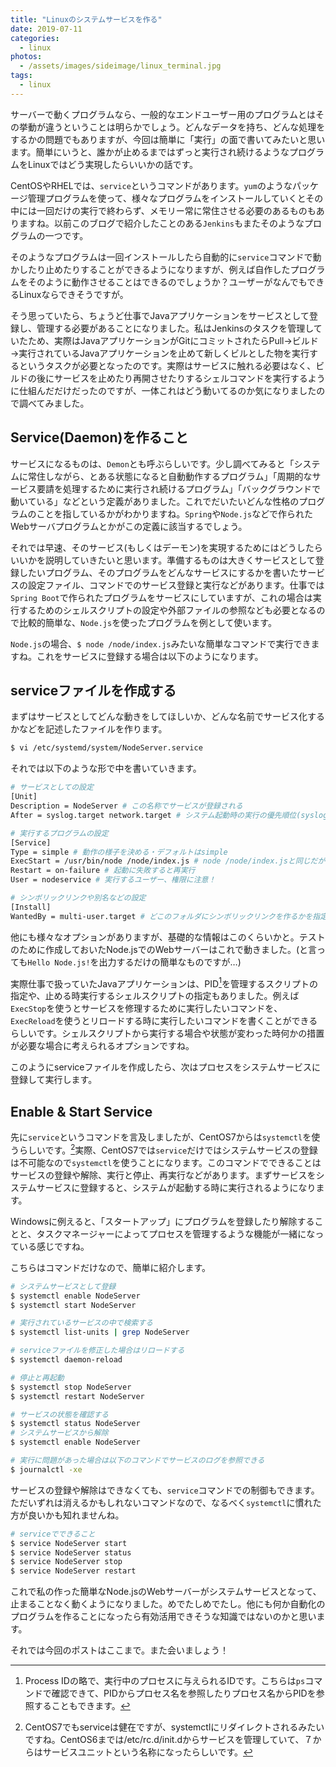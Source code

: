```yaml
---
title: "Linuxのシステムサービスを作る"
date: 2019-07-11
categories: 
  - linux
photos:
  - /assets/images/sideimage/linux_terminal.jpg
tags:
  - linux
---
```


サーバーで動くプログラムなら、一般的なエンドユーザー用のプログラムとはその挙動が違うということは明らかでしょう。どんなデータを持ち、どんな処理をするかの問題でもありますが、今回は簡単に「実行」の面で書いてみたいと思います。簡単にいうと、誰かが止めるまではずっと実行され続けるようなプログラムをLinuxではどう実現したらいいかの話です。

CentOSやRHELでは、`service`というコマンドがあります。`yum`のようなパッケージ管理プログラムを使って、様々なプログラムをインストールしていくとその中には一回だけの実行で終わらず、メモリー常に常住させる必要のあるものもありますね。以前このブログで紹介したことのある`Jenkins`もまたそのようなプログラムの一つです。

そのようなプログラムは一回インストールしたら自動的に`service`コマンドで動かしたり止めたりすることができるようになりますが、例えば自作したプログラムをそのように動作させることはできるのでしょうか？ユーザーがなんでもできるLinuxならできそうですが。

そう思っていたら、ちょうど仕事でJavaアプリケーションをサービスとして登録し、管理する必要があることになりました。私はJenkinsのタスクを管理していたため、実際はJavaアプリケーションがGitにコミットされたらPull→ビルド→実行されているJavaアプリケーションを止めて新しくビルとした物を実行するというタスクが必要となったのです。実際はサービスに触れる必要はなく、ビルドの後にサービスを止めたり再開させたりするシェルコマンドを実行するように仕組んだだけだったのですが、一体これはどう動いてるのか気になりましたので調べてみました。

## Service(Daemon)を作ること

サービスになるものは、`Demon`とも呼ぶらしいです。少し調べてみると「システムに常住しながら、とある状態になると自動動作するプログラム」「周期的なサービス要請を処理するために実行され続けるプログラム」「バックグラウンドで動いている」などという定義がありました。これでだいたいどんな性格のプログラムのことを指しているかがわかりますね。`Spring`や`Node.js`などで作られたWebサーバプログラムとかがこの定義に該当するでしょう。

それでは早速、そのサービス(もしくはデーモン)を実現するためにはどうしたらいいかを説明していきたいと思います。準備するものは大きくサービスとして登録したいプログラム、そのプログラムをどんなサービスにするかを書いたサービスの設定ファイル、コマンドでのサービス登録と実行などがあります。仕事では`Spring Boot`で作られたプログラムをサービスにしていますが、これの場合は実行するためのシェルスクリプトの設定や外部ファイルの参照なども必要となるので比較的簡単な、`Node.js`を使ったプログラムを例として使います。

`Node.js`の場合、`$ node /node/index.js`みたいな簡単なコマンドで実行できますね。これをサービスに登録する場合は以下のようになります。

## serviceファイルを作成する

まずはサービスとしてどんな動きをしてほしいか、どんな名前でサービス化するかなどを記述したファイルを作ります。

```bash
$ vi /etc/systemd/system/NodeServer.service
```

それでは以下のような形で中を書いていきます。

```bash
# サービスとしての設定
[Unit]
Description = NodeServer # この名称でサービスが登録される
After = syslog.target network.target # システム起動時の実行の優先順位(syslogとnetworkの後に実行する)

# 実行するプログラムの設定
[Service]
Type = simple # 動作の様子を決める・デフォルトはsimple
ExecStart = /usr/bin/node /node/index.js # node /node/index.jsと同じだがシンボリックリンクなしで記述する
Restart = on-failure # 起動に失敗すると再実行
User = nodeservice # 実行するユーザー、権限に注意！

# シンボリックリンクや別名などの設定
[Install]
WantedBy = multi-user.target # どこのフォルダにシンボリックリンクを作るかを指定、これが一般的らしい
``` 

他にも様々なオプションがありますが、基礎的な情報はこのくらいかと。テストのために作成しておいたNode.jsでのWebサーバーはこれで動きました。(と言っても`Hello Node.js!`を出力するだけの簡単なものですが…)

実際仕事で扱っていたJavaアプリケーションは、PID[^1]を管理するスクリプトの指定や、止める時実行するシェルスクリプトの指定もありました。例えば`ExecStop`を使うとサービスを修理するために実行したいコマンドを、`ExecReload`を使うとリロードする時に実行したいコマンドを書くことができるらしいです。シェルスクリプトから実行する場合や状態が変わった時何かの措置が必要な場合に考えられるオプションですね。

このようにserviceファイルを作成したら、次はプロセスをシステムサービスに登録して実行します。

## Enable & Start Service

先に`service`というコマンドを言及しましたが、CentOS7からは`systemctl`を使うらしいです。[^2]実際、CentOS7では`service`だけではシステムサービスの登録は不可能なので`systemctl`を使うことになります。このコマンドでできることはサービスの登録や解除、実行と停止、再実行などがあります。まずサービスをシステムサービスに登録すると、システムが起動する時に実行されるようになります。

Windowsに例えると、「スタートアップ」にプログラムを登録したり解除することと、タスクマネージャーによってプロセスを管理するような機能が一緒になっている感じですね。

こちらはコマンドだけなので、簡単に紹介します。

```bash
# システムサービスとして登録
$ systemctl enable NodeServer
$ systemctl start NodeServer

# 実行されているサービスの中で検索する
$ systemctl list-units | grep NodeServer
```
```bash
# serviceファイルを修正した場合はリロードする
$ systemctl daemon-reload

# 停止と再起動
$ systemctl stop NodeServer
$ systemctl restart NodeServer

# サービスの状態を確認する
$ systemctl status NodeServer
# システムサービスから解除
$ systemctl enable NodeServer

# 実行に問題があった場合は以下のコマンドでサービスのログを参照できる
$ journalctl -xe
```

サービスの登録や解除はできなくても、`service`コマンドでの制御もできます。ただいずれは消えるかもしれないコマンドなので、なるべく`systemctl`に慣れた方が良いかも知れませんね。

```bash
# serviceでできること
$ service NodeServer start
$ service NodeServer status
$ service NodeServer stop
$ service NodeServer restart
```

これで私の作った簡単なNode.jsのWebサーバーがシステムサービスとなって、止まることなく動くようになりました。めでたしめでたし。他にも何か自動化のプログラムを作ることになったら有効活用できそうな知識ではないのかと思います。

それでは今回のポストはここまで。また会いましょう！

[^1]: Process IDの略で、実行中のプロセスに与えられるIDです。こちらは`ps`コマンドで確認できて、PIDからプロセス名を参照したりプロセス名からPIDを参照することもできます。
[^2]: CentOS7でもserviceは健在ですが、systemctlにリダイレクトされるみたいですね。CentOS6までは/etc/rc.d/init.dからサービスを管理していて、７からはサービスユニットという名称になったらしいです。